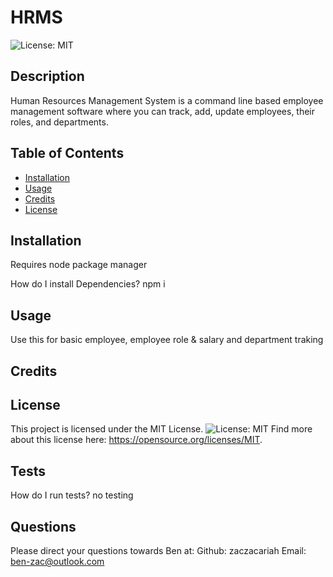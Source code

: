 
# HRMS
![License: MIT](https://img.shields.io/badge/License-MIT-yellow.svg)

## Description

Human Resources Management System is a command line based employee management software where you can track, add, update employees, their roles, and departments.


## Table of Contents 

- [Installation](#installation)
- [Usage](#usage)
- [Credits](#credits)
- [License](#license)

## Installation
Requires node package manager

How do I install Dependencies?
npm i

## Usage

Use this for basic employee, employee role & salary and department traking

## Credits




## License 

This project is licensed under the MIT License.
![License: MIT](https://img.shields.io/badge/License-MIT-yellow.svg)
Find more about this license here: https://opensource.org/licenses/MIT.

        

## Tests

How do I run tests?
no testing

## Questions

Please direct your questions towards Ben at:
Github: zaczacariah
Email: ben-zac@outlook.com

    
